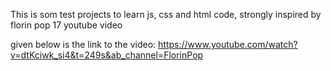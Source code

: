 This is som test projects to learn js, css and html code, strongly inspired by florin pop 17 youtube video

given below is the link to the video:
https://www.youtube.com/watch?v=dtKciwk_si4&t=249s&ab_channel=FlorinPop
